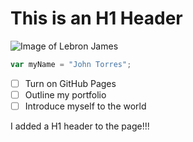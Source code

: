 # This is an H1 Header
![Image of Lebron James](https://ca-times.brightspotcdn.com/dims4/default/23e84ab/2147483647/strip/true/crop/3000x3000+0+0/resize/2000x2000!/quality/75/?url=https%3A%2F%2Fcalifornia-times-brightspot.s3.amazonaws.com%2F87%2F1a%2F94476b83484c95c10f864080ae0c%2Fgettyimages-2708609.jpg)
``` javascript
var myName = "John Torres";
```
- [ ] Turn on GitHub Pages
- [ ] Outline my portfolio
- [ ] Introduce myself to the world

I added a H1 header to the page!!!


